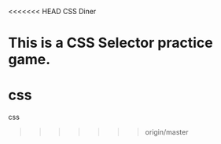 <<<<<<< HEAD
CSS Diner

This is a CSS Selector practice game.
=======
# css
css
>>>>>>> origin/master
